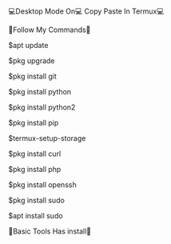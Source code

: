 💻Desktop Mode On💻 Copy Paste In Termux💻

🔄Follow My Commands🔄

$apt update 

$pkg upgrade

$pkg install git

$pkg install python

$pkg install python2

$pkg install pip

$termux-setup-storage

$pkg install curl

$pkg install php

$pkg install openssh

$pkg install sudo

$apt install sudo

🔴Basic Tools Has install🔴
